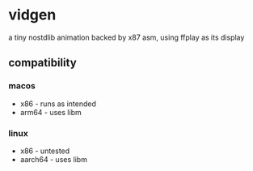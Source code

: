 # vidgen
a tiny nostdlib animation backed by x87 asm, using ffplay as its display

## compatibility

### macos

* x86 - runs as intended
* arm64 - uses libm

### linux

* x86 - untested
* aarch64 - uses libm

